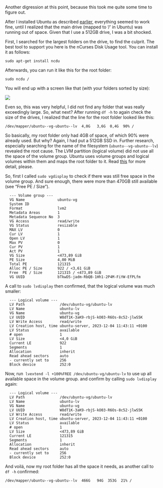 Another digression at this point, because this took me quite some time to figure out.

After I installed Ubuntu as described [earlier](http://blog.michael-schneider.at/ubuntu-installation), everything seemed to work fine, until I realized that the main drive (mapped to ‘/’ in Ubuntu) was running out of space. Given that I use a 512GB drive, I was a bit shocked.

First, I searched for the largest folders on the drive, to find the culprit. The best tool to support you here is the nCurses Disk Usage tool. You can install it as follows:

    sudo apt-get install ncdu

Afterwards, you can run it like this for the root folder:

    sudo ncdu /

You will end up with a screen like that (with your folders sorted by size):

[![](http://blog.michael-schneider.at/wp-content/uploads/2024/05/image.png)](http://blog.michael-schneider.at/wp-content/uploads/2024/05/image.png)

Even so, this was very helpful, I did not find any folder that was really exceedingly large. So, what next? After running `df -h` to again check the size of the drives, I realized that the line for the root folder looked like this:

    /dev/mapper/ubuntu--vg-ubuntu--lv  4,0G   3,6G  0,4G  90% /

So basically, my root folder only had 4GB of space, of which 90% were already used. But why? Again, I had put a 512GB SSD in. Further research, especially searching for the name of the filesystem (`ubuntu--vg-ubuntu--lv`) revealed the root cause. The LVM partition (logical volume) did not use all the space of the volume group. Ubuntu uses volume groups and logical volumes within them and maps the root folder to it. Read [this](https://packetpushers.net/blog/ubuntu-extend-your-default-lvm-space/) for more detail, please.

So, first I called `sudo vgdisplay` to check if there was still free space in the volume group. And sure enough, there were more than 470GB still available (see “Free PE / Size”).

      --- Volume group ---
      VG Name               ubuntu-vg
      System ID
      Format                lvm2
      Metadata Areas        1
      Metadata Sequence No  3
      VG Access             read/write
      VG Status             resizable
      MAX LV                0
      Cur LV                1
      Open LV               1
      Max PV                0
      Cur PV                1
      Act PV                1
      VG Size               <473,89 GiB
      PE Size               4,00 MiB
      Total PE              121315
      Alloc PE / Size       922 / <3,61 GiB
      Free  PE / Size       121315 / <473,89 GiB
      VG UUID               bTkwD5-jadm-RbQB-1Hh1-2P4M-FiYW-EfPLfm

A call to `sudo lvdisplay` then confirmed, that the logical volume was much smaller:

      --- Logical volume ---
      LV Path                /dev/ubuntu-vg/ubuntu-lv
      LV Name                ubuntu-lv
      VG Name                ubuntu-vg
      LV UUID                W8dT1K-3aK9-rbjS-kO03-R6Os-8c52-jlwS5K
      LV Write Access        read/write
      LV Creation host, time ubuntu-server, 2023-12-04 11:43:11 +0100
      LV Status              available
      # open                 1
      LV Size                <4,0 GiB
      Current LE             922
      Segments               1
      Allocation             inherit
      Read ahead sectors     auto
      - currently set to     256
      Block device           252:0

Now, run  `lvextend -l +100%FREE /dev/ubuntu-vg/ubuntu-lv` to use up all available space in the volume group. and confirm by calling `sudo lvdisplay` again:

      --- Logical volume ---
      LV Path                /dev/ubuntu-vg/ubuntu-lv
      LV Name                ubuntu-lv
      VG Name                ubuntu-vg
      LV UUID                W8dT1K-3aK9-rbjS-kO03-R6Os-8c52-jlwS5K
      LV Write Access        read/write
      LV Creation host, time ubuntu-server, 2023-12-04 11:43:11 +0100
      LV Status              available
      # open                 1
      LV Size                <473,89 GiB
      Current LE             121315
      Segments               1
      Allocation             inherit
      Read ahead sectors     auto
      - currently set to     256
      Block device           252:0

And voilá, now my root folder has all the space it needs, as another call to `df -h` confirmed:

    /dev/mapper/ubuntu--vg-ubuntu--lv  466G   94G  353G  21% /
